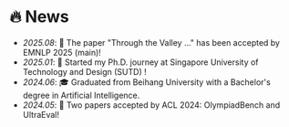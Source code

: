 # 🔥 News
- *2025.08*: 🎉 The paper "Through the Valley ..." has been accepted by EMNLP 2025 (main)!
- *2025.01*: 🎉 Started my Ph.D. journey at Singapore University of Technology and Design (SUTD) !
- *2024.06*: 🎓 Graduated from Beihang University with a Bachelor's degree in Artificial Intelligence.
- *2024.05*: 🎉 Two papers accepted by ACL 2024: OlympiadBench and UltraEval!